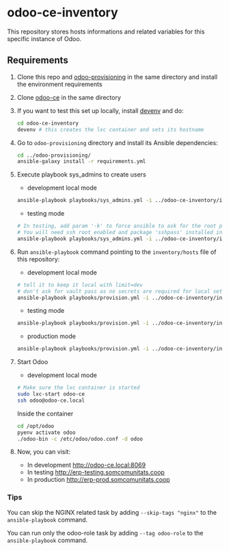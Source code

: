 # odoo-ce-inventory
This repository stores hosts informations and related variables for this specific instance of Odoo.
## Requirements

1. Clone this repo and [odoo-provisioning](https://git.coopdevs.org/coopdevs/odoo/odoo-provisioning/odoo-provisioning#requirements) in the same directory and install the environment requirements

2. Clone [odoo-ce](https://git.coopdevs.org/coopdevs/comunitats-energetiques/odoo-ce) in the same directory

3. If you want to test this set up locally, install [devenv](https://github.com/coopdevs/devenv/) and do:
   ```sh
   cd odoo-ce-inventory
   devenv # this creates the lxc container and sets its hostname
   ```
4. Go to `odoo-provisioning` directory and install its Ansible dependencies:
   ```sh
   cd ../odoo-provisioning/
   ansible-galaxy install -r requirements.yml
   ```
5. Execute playbook sys_admins to create users
   * development local mode
    ```sh
    ansible-playbook playbooks/sys_admins.yml -i ../odoo-ce-inventory/inventory/hosts --limit=dev --user=root
    ```
   * testing mode
    ```sh
    # In testing, add param '-k' to force ansible to ask for the root password
    # You will need ssh root enabled and package 'sshpass' installed in your machine
    ansible-playbook playbooks/sys_admins.yml -i ../odoo-ce-inventory/inventory/hosts --limit=testing --user=root -k
    ```
6. Run `ansible-playbook` command pointing to the `inventory/hosts` file of this repository:
   * development local mode
   ```sh
   # tell it to keep it local with limit=dev
   # don't ask for vault pass as no secrets are required for local setups
   ansible-playbook playbooks/provision.yml -i ../odoo-ce-inventory/inventory/hosts --limit=dev
   ```
   * testing mode
   ```sh
   ansible-playbook playbooks/provision.yml -i ../odoo-ce-inventory/inventory/hosts --ask-vault-pass --limit=test
   ```
   * production mode
   ```sh
   ansible-playbook playbooks/provision.yml -i ../odoo-ce-inventory/inventory/hosts --ask-vault-pass --limit=prod
   ```
7. Start Odoo
   * development local mode
   ```sh
   # Make sure the lxc container is started
   sudo lxc-start odoo-ce
   ssh odoo@odoo-ce.local
   ```
   Inside the container
   ```sh
   cd /opt/odoo
   pyenv activate odoo
   ./odoo-bin -c /etc/odoo/odoo.conf -d odoo
   ```
8. Now, you can visit:
   * In development http://odoo-ce.local:8069
   * In testing http://erp-testing.somcomunitats.coop
   * In production http://erp-prod.somcomunitats.coop

### Tips
You can skip the NGINX related task by adding `--skip-tags "nginx"` to the
`ansible-playbook` command.

You can run only the odoo-role task by adding `--tag odoo-role` to the `ansible-playbook` command.

